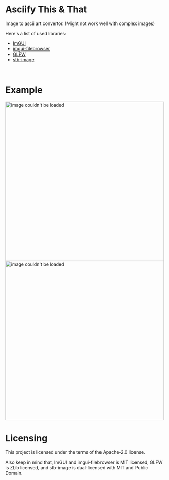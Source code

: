 

# Asciify This & That

Image to ascii art convertor. (Might not work well with complex images)  


Here's a list of used libraries:  
- <a href="https://github.com/ocornut/imgui">ImGUI</a>
- <a href="https://github.com/AirGuanZ/imgui-filebrowser">imgui-filebrowser</a>
- <a href="https://github.com/glfw/glfw">GLFW</a>
- <a href="https://github.com/nothings/stb">stb-image</a>

<br>


# Example

<img src="./repo_images/my_pixel_art.png" alt="image couldn't be loaded" width="500px">
<img src="./repo_images/my_pixel_art_ascii.png" alt="image couldn't be loaded" width="500px">


# Licensing

This project is licensed under the terms of the Apache-2.0 license.

Also keep in mind that, ImGUI and imgui-filebrowser is MIT licensed, GLFW is ZLib licensed, and stb-image is dual-licensed with MIT and Public Domain.


